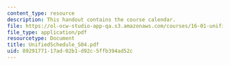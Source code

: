 ```yaml
---
content_type: resource
description: This handout contains the course calendar.
file: https://ol-ocw-studio-app-qa.s3.amazonaws.com/courses/16-01-unified-engineering-i-ii-iii-iv-fall-2005-spring-2006/8929177117ad02b1d92c5ffb394ad52c_UnifiedSchedule_S04.pdf
file_type: application/pdf
resourcetype: Document
title: UnifiedSchedule_S04.pdf
uid: 89291771-17ad-02b1-d92c-5ffb394ad52c
---
```


